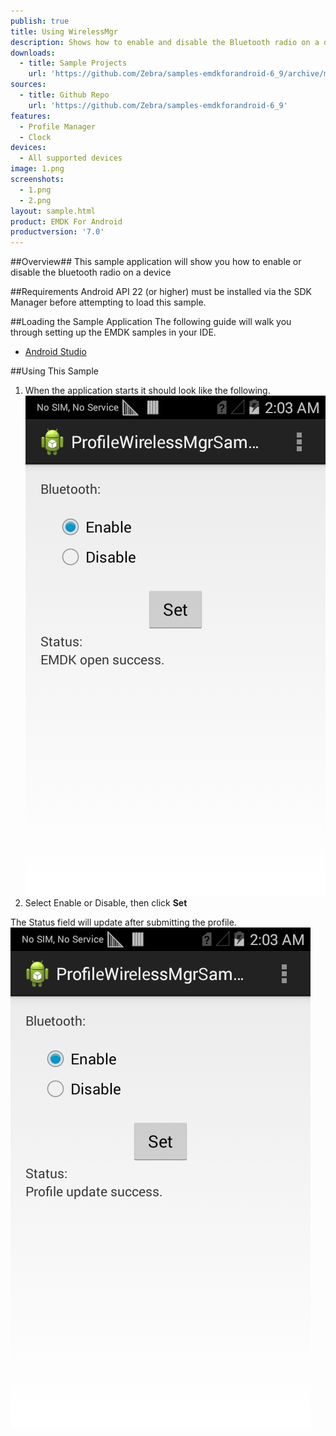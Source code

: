 ```yaml
---
publish: true
title: Using WirelessMgr
description: Shows how to enable and disable the Bluetooth radio on a device.
downloads:
  - title: Sample Projects
    url: 'https://github.com/Zebra/samples-emdkforandroid-6_9/archive/master.zip'
sources:
  - title: Github Repo
    url: 'https://github.com/Zebra/samples-emdkforandroid-6_9'
features:
  - Profile Manager
  - Clock
devices:
  - All supported devices
image: 1.png
screenshots:
  - 1.png
  - 2.png
layout: sample.html
product: EMDK For Android
productversion: '7.0'
---
```


##Overview##
This sample application will show you how to enable or disable the bluetooth radio on a device



##Requirements
Android API 22 (or higher) must be installed via the SDK Manager before attempting to load this sample.

##Loading the Sample Application
The following guide will walk you through setting up the EMDK samples in your IDE.

* [Android Studio](/emdk-for-android/7-0/guide/emdksamples_androidstudio)


##Using This Sample
1. When the application starts it should look like the following.  
  ![img](wireless1.png)  
2. Select Enable or Disable, then click **Set**
  
  The Status field will update after submitting the profile.
  ![img](wireless2.png)




















